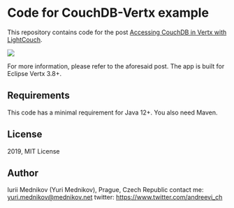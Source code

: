 # Code for CouchDB-Vertx example

This repository contains code for the post [Accessing CouchDB in Vertx with LightCouch](https://www.mednikov.net/accessing-couchdb-in-vertx-with-lightcouch/). 

![](https://www.mednikov.net/wp-content/uploads/2019/09/couchdb-postman-step1.png)

For more information, please refer to the aforesaid post. The app is built for Eclipse Vertx 3.8+.

## Requirements

This code has a minimal requirement for Java 12+. You also need Maven.

## License

2019, MIT License

## Author

Iurii Mednikov (Yuri Mednikov), Prague, Czech Republic
contact me: yuri.mednikov@mednikov.net
twitter: https://www.twitter.com/andreevi_ch
